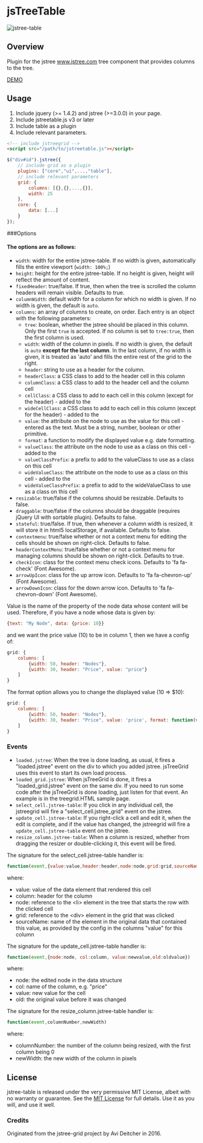 # jsTreeTable

![jstree-table](https://cloud.githubusercontent.com/assets/573192/15243026/346e6d9e-18f1-11e6-8ed2-eb0630e6ad9b.jpg)

## Overview
Plugin for the jstree www.jstree.com tree component that provides columns to the tree.

[DEMO](https://jsfiddle.net/adamjimenez/x9wd6k3x/)

## Usage

1. Include jquery (>= 1.4.2) and jstree (>=3.0.0) in your page.
2. Include jstreetable.js v3 or later
3. Include table as a plugin
4. Include relevant parameters. 

````HTML
<!-- include jstreegrid -->
<script src="/path/to/jstreetable.js"></script> 
````


````JavaScript
$("div#id").jstree({
	// include grid as a plugin
	plugins: ["core","ui",...,"table"],
	// include relevant parameters
	grid: {
		columns: [{},{},...,{}],
		width: 25
	},
	core: {
		data: [...]
	}
});
````

###Options

#### The options are as follows:

* `width`: width for the entire jstree-table. If no width is given, automatically fills the entire viewport (`width: 100%;`)
* `height`: height for the entire jstree-table. If no height is given, height will reflect the amount of content.
* `fixedHeader`: true/false. If true, then when the tree is scrolled the column headers will remain visible. Defaults to true.
* `columnWidth`: default width for a column for which no width is given. If no width is given, the default is `auto`.
* `columns`: an array of columns to create, on order. Each entry is an object with the following parameters:
	* `tree`: boolean, whether the jstree should be placed in this column. Only the first `true` is accepted. If no column is set to `tree:true`, then the first column is used.
	* `width`: width of the column in pixels. If no width is given, the default is `auto` **except for the last column**. In the last column, if no width is given, it is treated as 'auto' and fills the entire rest of the grid to the right.
	* `header`: string to use as a header for the column.
	* `headerClass`: a CSS class to add to the header cell in this column
	* `columnClass`: a CSS class to add to the header cell and the column cell
	* `cellClass`: a CSS class to add to each cell in this column (except for the header) - added to the <span>
	* `wideCellClass`: a CSS class to add to each cell in this column (except for the header) - added to the <div>
	* `value`: the attribute on the node to use as the value for this cell - entered as the <span> text. Must be a string, number, boolean or other primitive.
	* `format`: a function to modify the displayed value e.g. date formatting.
	* `valueClass`: the attribute on the node to use as a class on this cell - added to the <span>
	* `valueClassPrefix`: a prefix to add to the valueClass to use as a class on this cell
	* `wideValueClass`: the attribute on the node to use as a class on this cell - added to the <div>
	* `wideValueClassPrefix`: a prefix to add to the wideValueClass to use as a class on this cell
* `resizable`: true/false if the columns should be resizable. Defaults to false.
* `draggable`: true/false if the columns should be draggable (requires jQuery UI with sortable plugin). Defaults to false.
* `stateful`: true/false. If true, then whenever a column width is resized, it will store it in html5 localStorage, if available. Defaults to false.
* `contextmenu`: true/false whether or not a context menu for editing the cells should be shown on right-click. Defaults to false.
* `headerContextMenu`: true/false whether or not a context menu for managing columns should be shown on right-click. Defaults to true.
* `checkIcon`: class for the context menu check icons. Defaults to 'fa fa-check' (Font Awesome).
* `arrowUpIcon`: class for the up arrow icon. Defaults to 'fa fa-chevron-up' (Font Awesome).
* `arrowDownIcon`: class for the down arrow icon. Defaults to 'fa fa-chevron-down' (Font Awesome).

Value is the name of the property of the node data whose content will be used.
Therefore, if you have a node whose data is given by:

````JavaScript
{text: "My Node", data: {price: 10}}
````

and we want the price value (10) to be in column 1, then we have a config of:

````JavaScript
grid: {
	columns: [
		{width: 50, header: "Nodes"},
		{width: 30, header: "Price", value: "price"}
	]
}
````

The format option allows you to change the displayed value (10 => $10):

````JavaScript
grid: {
	columns: [
		{width: 50, header: "Nodes"},
		{width: 30, header: "Price", value: 'price', format: function(v){return("$"+(v));}}
	]
}
````

### Events
* `loaded.jstree`: When the tree is done loading, as usual, it fires a "loaded.jstree" event on the div to which you added jstree. jsTreeGrid uses this event to start its own load process. 
* `loaded_grid.jstree`: When jsTreeGrid is done, it fires a "loaded_grid.jstree" event on the same div. If you need to run some 
code after the jsTreeGrid is done loading, just listen for that event. An example is in the treegrid.HTML sample page.
* `select_cell.jstree-table`: If you click in any individual cell, the jstreegrid will fire a "select_cell.jstree_grid" event on the jstree. 
* `update_cell.jstree-table`: If you right-click a cell and edit it, when the edit is complete, and if the value has changed, the jstreegrid will fire a `update_cell.jstree-table` event on the jstree.
* `resize_column.jstree-table`: When a column is resized, whether from dragging the resizer or double-clicking it, this event will be fired. 

The signature for the select_cell.jstree-table handler is:

````JavaScript
function(event,{value:value,header:header,node:node,grid:grid,sourceName:sourceName})
````

where:

* value: value of the data element that rendered this cell
* column: header for the column
* node: reference to the &lt;li&gt; element in the tree that starts the row with the clicked cell
* grid: reference to the &lt;div&gt; element in the grid that was clicked
* sourceName: name of the element in the original data that contained this value, as provided by the config in the columns "value" for this column


The signature for the update_cell.jstree-table handler is:

````JavaScript
function(event,{node:node, col:column, value:newvalue,old:oldvalue})
````

where:

* node: the edited node in the data structure
* col: name of the column, e.g. "price"
* value: new value for the cell
* old: the original value before it was changed


The signature for the resize_column.jstree-table handler is:

````JavaScript
function(event,columnNumber,newWidth)
````

where:

* columnNumber: the number of the column being resized, with the first column being 0
* newWidth: the new width of the column in pixels

## License
jstree-table is released under the very permissive MIT License, albeit with no warranty or guarantee. See the [MIT License](./LICENSE) for full details. Use it as you will, and use it well.

### Credits
Originated from the jstree-grid project by Avi Deitcher in 2016.

